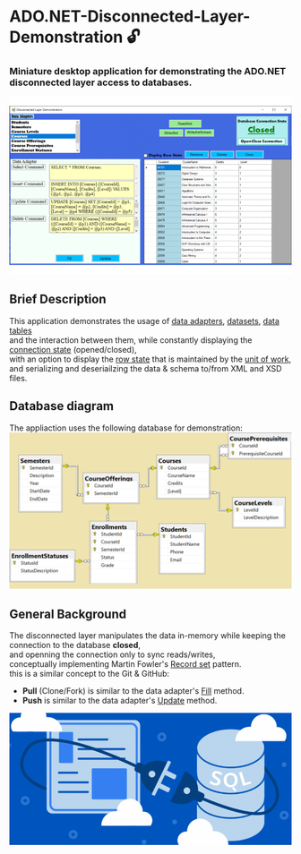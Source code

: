 # ADO.NET-Disconnected-Layer-Demonstration :unlock:

### Miniature desktop application for demonstrating the ADO.NET disconnected layer access to databases.
![Disconnected Layer Illustration](screenshots.gif)

## Brief Description
This application demonstrates the usage of  [data adapters](https://docs.microsoft.com/en-us/dotnet/api/system.data.common.dataadapter?view=netcore-3.1#remarks), 
[datasets](https://docs.microsoft.com/en-us/dotnet/api/system.data.dataset?view=netcore-3.1#remarks),
[data tables](https://docs.microsoft.com/en-us/dotnet/api/system.data.datatable?view=netcore-3.1#remarks)  
and the interaction between them,
while constantly displaying the 
[connection state](https://docs.microsoft.com/en-us/dotnet/api/system.data.sqlclient.sqlconnection.state?view=dotnet-plat-ext-3.1#remarks) (opened/closed),  
with an option to display the [row state](https://docs.microsoft.com/en-us/dotnet/framework/data/adonet/dataset-datatable-dataview/row-states-and-row-versions)
that is maintained by the [unit of work](https://martinfowler.com/eaaCatalog/unitOfWork.html),  
and serializing and deseriailzing the data & schema to/from XML and XSD files.

## Database diagram
The appliaction uses the following database for demonstration:
![Database Diagram](DB_Diagram.png)

## General Background
The disconnected layer manipulates the data in-memory while keeping the connection to the database **closed**,   
and openning the connection only to sync reads/writes,  
conceptually implementing Martin Fowler's [Record set](https://martinfowler.com/eaaCatalog/recordSet.html) pattern.  
this is a similar concept to the Git & GitHub: 
- **Pull** (Clone/Fork) is similar to the data adapter's [Fill](https://docs.microsoft.com/en-us/dotnet/api/system.data.common.dataadapter.fill?view=netcore-3.1) method. 
- **Push** is similar to the data adapter's [Update](https://docs.microsoft.com/en-us/dotnet/api/system.data.common.dataadapter.update?view=netcore-3.1) method. 

![Disconnected Layer Illustration](Disconnected%20Layer2.png)
